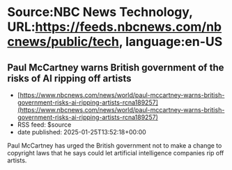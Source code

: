 # Source:NBC News Technology, URL:https://feeds.nbcnews.com/nbcnews/public/tech, language:en-US

## Paul McCartney warns British government of the risks of AI ripping off artists
 - [https://www.nbcnews.com/news/world/paul-mccartney-warns-british-government-risks-ai-ripping-artists-rcna189257](https://www.nbcnews.com/news/world/paul-mccartney-warns-british-government-risks-ai-ripping-artists-rcna189257)
 - RSS feed: $source
 - date published: 2025-01-25T13:52:18+00:00

Paul McCartney has urged the British government not to make a change to copyright laws that he says could let artificial intelligence companies rip off artists.

